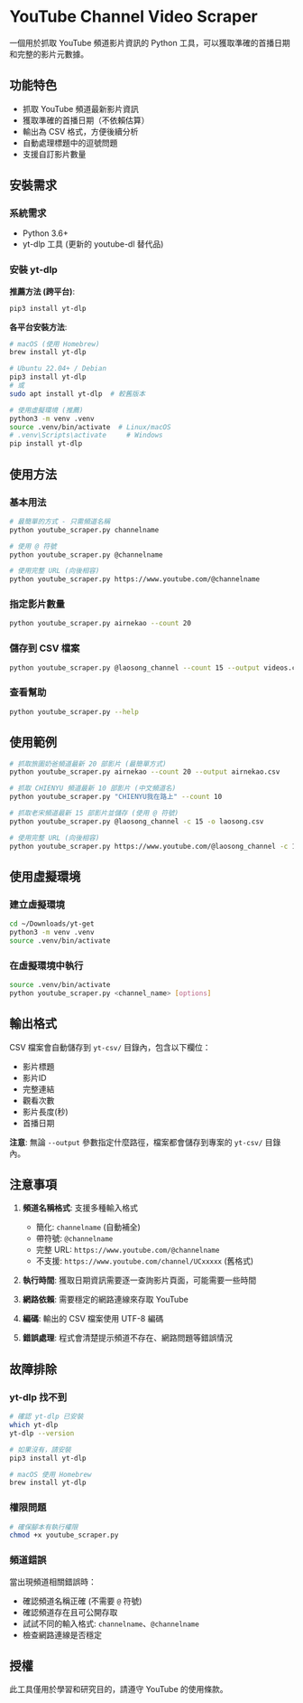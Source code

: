 # YouTube Channel Video Scraper

一個用於抓取 YouTube 頻道影片資訊的 Python 工具，可以獲取準確的首播日期和完整的影片元數據。

## 功能特色

- 抓取 YouTube 頻道最新影片資訊
- 獲取準確的首播日期（不依賴估算）
- 輸出為 CSV 格式，方便後續分析
- 自動處理標題中的逗號問題
- 支援自訂影片數量

## 安裝需求

### 系統需求
- Python 3.6+
- yt-dlp 工具 (更新的 youtube-dl 替代品)

### 安裝 yt-dlp

**推薦方法 (跨平台)**:
```bash
pip3 install yt-dlp
```

**各平台安裝方法**:
```bash
# macOS (使用 Homebrew)
brew install yt-dlp

# Ubuntu 22.04+ / Debian
pip3 install yt-dlp
# 或
sudo apt install yt-dlp  # 較舊版本

# 使用虛擬環境 (推薦)
python3 -m venv .venv
source .venv/bin/activate  # Linux/macOS
# .venv\Scripts\activate     # Windows
pip install yt-dlp
```

## 使用方法

### 基本用法
```bash
# 最簡單的方式 - 只需頻道名稱
python youtube_scraper.py channelname

# 使用 @ 符號
python youtube_scraper.py @channelname

# 使用完整 URL (向後相容)
python youtube_scraper.py https://www.youtube.com/@channelname
```

### 指定影片數量
```bash
python youtube_scraper.py airnekao --count 20
```

### 儲存到 CSV 檔案
```bash
python youtube_scraper.py @laosong_channel --count 15 --output videos.csv
```

### 查看幫助
```bash
python youtube_scraper.py --help
```

## 使用範例

```bash
# 抓取旅圖奶爸頻道最新 20 部影片 (最簡單方式)
python youtube_scraper.py airnekao --count 20 --output airnekao.csv

# 抓取 CHIENYU 頻道最新 10 部影片 (中文頻道名)
python youtube_scraper.py "CHIENYU我在路上" --count 10

# 抓取老宋頻道最新 15 部影片並儲存 (使用 @ 符號)
python youtube_scraper.py @laosong_channel -c 15 -o laosong.csv

# 使用完整 URL (向後相容)
python youtube_scraper.py https://www.youtube.com/@laosong_channel -c 15 -o laosong.csv
```

## 使用虛擬環境

### 建立虛擬環境
```bash
cd ~/Downloads/yt-get
python3 -m venv .venv
source .venv/bin/activate
```

### 在虛擬環境中執行
```bash
source .venv/bin/activate
python youtube_scraper.py <channel_name> [options]
```

## 輸出格式

CSV 檔案會自動儲存到 `yt-csv/` 目錄內，包含以下欄位：
- 影片標題
- 影片ID
- 完整連結
- 觀看次數
- 影片長度(秒)
- 首播日期

**注意**: 無論 `--output` 參數指定什麼路徑，檔案都會儲存到專案的 `yt-csv/` 目錄內。

## 注意事項

1. **頻道名稱格式**: 支援多種輸入格式
   - 簡化: `channelname` (自動補全)
   - 帶符號: `@channelname`
   - 完整 URL: `https://www.youtube.com/@channelname`
   - 不支援: `https://www.youtube.com/channel/UCxxxxx` (舊格式)

2. **執行時間**: 獲取日期資訊需要逐一查詢影片頁面，可能需要一些時間

3. **網路依賴**: 需要穩定的網路連線來存取 YouTube

4. **編碼**: 輸出的 CSV 檔案使用 UTF-8 編碼

5. **錯誤處理**: 程式會清楚提示頻道不存在、網路問題等錯誤情況

## 故障排除

### yt-dlp 找不到
```bash
# 確認 yt-dlp 已安裝
which yt-dlp
yt-dlp --version

# 如果沒有，請安裝
pip3 install yt-dlp

# macOS 使用 Homebrew
brew install yt-dlp
```

### 權限問題
```bash
# 確保腳本有執行權限
chmod +x youtube_scraper.py
```

### 頻道錯誤
當出現頻道相關錯誤時：
- 確認頻道名稱正確 (不需要 `@` 符號)
- 確認頻道存在且可公開存取
- 試試不同的輸入格式: `channelname`、`@channelname`
- 檢查網路連線是否穩定

## 授權

此工具僅用於學習和研究目的，請遵守 YouTube 的使用條款。